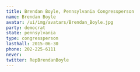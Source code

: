 ```yaml
---
title: Brendan Boyle, Pennsylvania Congressperson
name: Brendan Boyle
avatar: /ui/img/avatars/Brendan_Boyle.jpg
party: democrat
state: pennsylvania
type: congressperson
lasthall: 2015-06-30
phone: 202-225-6111
never: 
twitter: RepBrendanBoyle
---
```

